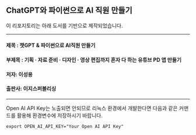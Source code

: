 ## ChatGPT와 파이썬으로 AI 직원 만들기

이 리포지토리는 아래 도서를 기반으로 제작되었습니다.

---
#### 제목 : 챗GPT & 파이썬으로 AI직원 만들기
#### 부제목 : 기획 · 자료 준비 · 디자인 · 영상 편집까지 혼자 다 하는 유튜브 PD 앱 만들기
#### 저자: 이성용
#### 출판사: 이지스퍼블리싱

---
   
Open AI API Key는 노출되면 안되므로 리눅스 환경에서 개발한다면 다음과 같은 커맨드를 활용해 환경변수에 저장하시기 바랍니다.

```commandline
export OPEN_AI_API_KEY="Your Open AI API Key"
```
